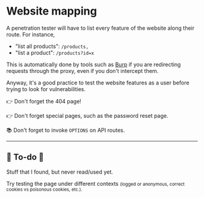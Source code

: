 # Website mapping

<div class="row row-cols-lg-2"><div>

A penetration tester will have to list every feature of the website along their route. For instance,

* "list all products": `/products,`
* "list a product": `/products?id=x`

This is automatically done by tools such as [Burp](/cybersecurity/red-team/tools/utilities/proxies/burp/index.md) if you are redirecting requests through the proxy, even if you don't intercept them.
</div><div>

Anyway, it's a good practice to test the website features as a user before trying to look for vulnerabilities.

👉 Don't forget the 404 page!

👉 Don't forget special pages, such as the password reset page.

📚 Don't forget to invoke `OPTIONS` on API routes.
</div></div>

<hr class="sep-both">

## 👻 To-do 👻

Stuff that I found, but never read/used yet.

<div class="row row-cols-lg-2"><div>

Try testing the page under different contexts <small>(logged or anonymous, correct cookies vs poisonous cookies, etc.).
</div><div>
</div></div>